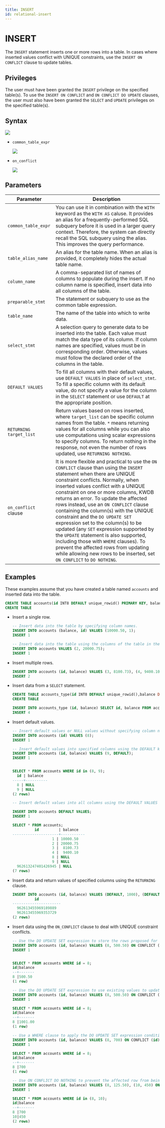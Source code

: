 ```yaml
---
title: INSERT
id: relational-insert
---
```


# INSERT

The `INSERT` statement inserts one or more rows into a table. In cases where inserted values conflict with UNIQUE constraints, use the `INSERT ON CONFLICT` clause to update tables.

## Privileges

The user must have been granted the `INSERT` privilege on the specified table(s). To use the `INSERT ON CONFLICT` and `ON CONFLICT DO UPDATE` clauses, the user must also have been granted the `SELECT` and `UPDATE` privileges on the specified table(s).

## Syntax

![](../../../../static/sql-reference/IOkobCsa1ocj2PxsULEcLjpxnmh.png)

- `common_table_expr`

    ![](../../../../static/sql-reference/IyM7bEn3LoM2Aox21JHcFfhOnmC.png)

- `on_conflict`

    ![](../../../../static/sql-reference/Hg1qbbH8TojhvqxNJSAcuxSFnqB.png)

## Parameters

| Parameter | Description |
| --- | --- |
| `common_table_expr` | You can use it in combination with the `WITH` keyword as the `WITH AS` caluse. It provides an alias for a frequently-performed SQL subquery before it is used in a larger query context. Therefore, the system can directly recall the SQL subquery using the alias. This improves the query performance.|
| `table_alias_name` | An alias for the table name. When an alias is provided, it completely hides the actual table name.|
| `column_name` | A comma-separated list of names of columns to populate during the insert. If no column name is specified, insert data into all columns of the table. |
| `preparable_stmt` | The statement or subquery to use as the common table expression.|
| `table_name` | The name of the table into which to write data.|
| `select_stmt` | A selection query to generate data to be inserted into the table. Each value must match the data type of its column. If column names are specified, values must be in corresponding order. Otherwise, values must follow the declared order of the columns in the table. |
| `DEFAULT VALUES` | To fill all columns with their default values, use `DEFAULT VALUES` in place of `select_stmt`. To fill a specific column with its default value, do not specify a value for the column in the `SELECT` statement or use `DEFAULT` at the appropriate position. |
| `RETURNING target_list` | Return values based on rows inserted, where `target_list` can be specific column names from the table. `*` means returning values for all columns while you can also use computations using scalar expressions to specify columns. To return nothing in the response, not even the number of rows updated, use `RETURNING NOTHING`.|
| `on_conflict` clause | It is more flexible and practical to use the `ON CONFLICT` clause than using the `INSERT` statement when there are UNIQUE constraint conflicts. Normally, when inserted values conflict with a UNIQUE constraint on one or more columns, KWDB returns an error. To update the affected rows instead, use an `ON CONFLICT` clause containing the column(s) with the UNIQUE constraint and the `DO UPDATE SET` expression set to the column(s) to be updated (any `SET` expression supported by the `UPDATE` statement is also supported, including those with `WHERE` clauses). To prevent the affected rows from updating while allowing new rows to be inserted, set `ON CONFLICT` to `DO NOTHING`.|

## Examples

These examples assume that you have created a table named `accounts` and inserted data into the table.

```sql
CREATE TABLE accounts(id INT8 DEFAULT unique_rowid() PRIMARY KEY, balance DECIMAL);
CREATE TABLE
```

- Insert a single row.

    ```sql
    -- Insert data into the table by specifying column names.
    INSERT INTO accounts (balance, id) VALUES (10000.50, 1);
    INSERT 1

    -- Insert data into the table using the columns of the table in their declared order.
    INSERT INTO accounts VALUES (2, 20000.75);
    INSERT 1
    ```

- Insert multiple rows.

    ```sql
    INSERT INTO accounts (id, balance) VALUES (3, 8100.73), (4, 9400.10);
    INSERT 2
    ```

- Insert data from a `SELECT` statement.

    ```sql
    CREATE TABLE accounts_type(id INT8 DEFAULT unique_rowid(),balance DECIMAL, data_type INT);
    CREATE TABLE

    INSERT INTO accounts_type (id, balance) SELECT id, balance FROM accounts;
    INSERT 4
    ```

- Insert default values.

    ```sql
    -- Insert default values or NULL values without specifying column names.
    INSERT INTO accounts (id) VALUES (8);
    INSERT 1

    -- Insert default values into specified columns using the DEFAULT keyword.
    INSERT INTO accounts (id, balance) VALUES (9, DEFAULT);
    INSERT 1


    SELECT * FROM accounts WHERE id in (8, 9);
      id | balance
    -----+----------
      8 | NULL
      9 | NULL
    (2 rows)

    -- Insert default values into all columns using the DEFAULT VALUES keyword.

    INSERT INTO accounts DEFAULT VALUES;
    INSERT 1

    SELECT * FROM accounts;
              id         | balance
    ---------------------+-----------
                      1 | 10000.50
                      2 | 20000.75
                      3 |  8100.73
                      4 |  9400.10
                      8 | NULL
                      9 | NULL
      962613247401426945 | NULL
    (7 rows)
    ```

- Insert data and return values of specified columns using the `RETURNING` clause.

    ```sql
    INSERT INTO accounts (id, balance) VALUES (DEFAULT, 1000), (DEFAULT, 250) RETURNING id;
              id
    ----------------------
      962613455969189889
      962613455969353729
    (2 rows)
    ```

- Insert data using the `ON_CONFLICT` clause to deal with UNIQUE constraint conflicts.

    ```sql
    -- Use the DO UPDATE SET expression to store the rows proposed for insertion in a temporary table called excluded when detecting UNIQUE constraint conflicts. Use the columns in the temporary excluded table to apply updates on conflict.  
    INSERT INTO accounts (id, balance) VALUES (8, 500.50) ON CONFLICT (id) DO UPDATE SET balance = excluded.balance;
    INSERT 1


    SELECT * FROM accounts WHERE id = 8;
    id|balance
    --+-------
    8 |500.50 
    (1 row)

    -- Use the DO UPDATE SET expression to use existing values to update rows.
    INSERT INTO accounts (id, balance) VALUES (8, 500.50) ON CONFLICT (id) DO UPDATE SET balance = accounts.balance + excluded.balance;
    INSERT 1

    SELECT * FROM accounts WHERE id = 8;
    id|balance
    --+-------
    8 |1001.00
    (1 row)

    -- Use a WHERE clause to apply the DO UPDATE SET expression conditionally.
    INSERT INTO accounts (id, balance) VALUES (8, 700) ON CONFLICT (id) DO UPDATE SET balance = excluded.balance WHERE excluded.balance < accounts.balance;
    INSERT 1

    SELECT * FROM accounts WHERE id = 8;
    id|balance
    --+-------
    8 |700    
    (1 row)

    -- Use ON CONFLICT DO NOTHING to prevent the affected row from being updated  while allowing unaffected rows to be inserted.
    INSERT INTO accounts (id, balance) VALUES (8, 125.50), (10, 450) ON CONFLICT (id) DO NOTHING;
    INSERT 1

    SELECT * FROM accounts WHERE id in (8, 10);
    id|balance
    --+-------
    8 |700    
    10|450    
    (2 rows)
    ```
